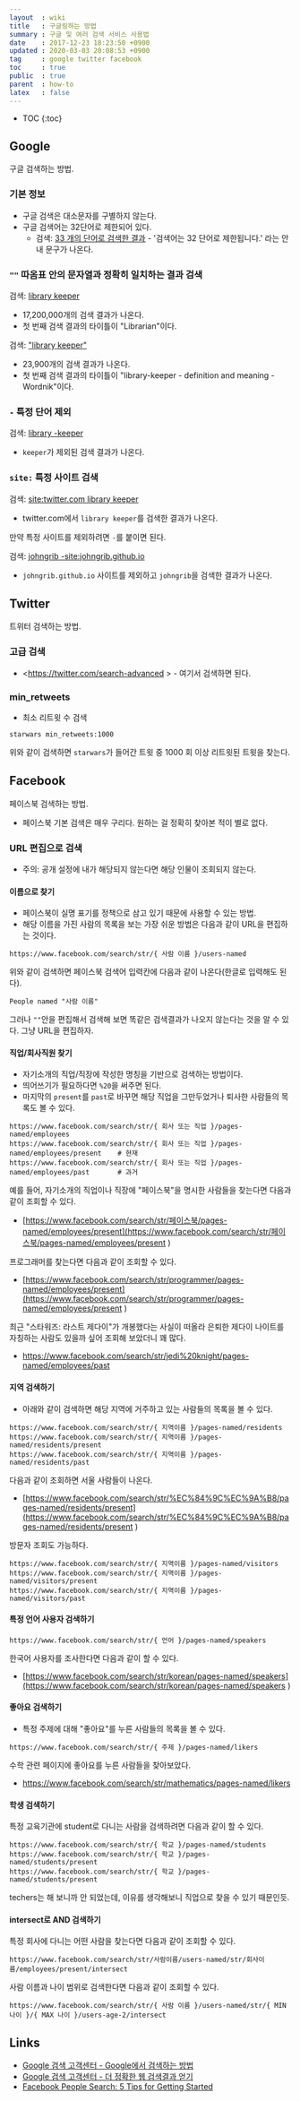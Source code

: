 ```yaml
---
layout  : wiki
title   : 구글링하는 방법
summary : 구글 및 여러 검색 서비스 사용법
date    : 2017-12-23 18:23:50 +0900
updated : 2020-03-03 20:08:53 +0900
tag     : google twitter facebook
toc     : true
public  : true
parent  : how-to
latex   : false
---
```

* TOC
{:toc}

## Google

구글 검색하는 방법.

### 기본 정보

* 구글 검색은 대소문자를 구별하지 않는다.
* 구글 검색어는 32단어로 제한되어 있다.
    * 검색: [33 개의 단어로 검색한 결과](https://www.google.co.kr/search?q=1+2+3+4+5+6+7+8+9+10+11+12+13+14+15+16+17+18+19+20+21+22+23+24+25+26+27+28+29+30+31+32+33&oq=1+2+3+4+5+6+7+8+9+10+11+12+13+14+15+16+17+18+19+20+21+22+23+24+25+26+27+28+29+30+31+32+33 ) - '검색어는 32 단어로 제한됩니다.' 라는 안내 문구가 나온다.

### `""` 따옴표 안의 문자열과 정확히 일치하는 결과 검색

검색: [library keeper](https://www.google.co.kr/search?q=library+keeper )

* 17,200,000개의 검색 결과가 나온다.
* 첫 번째 검색 결과의 타이틀이 "Librarian"이다.

검색: ["library keeper"](https://www.google.co.kr/search?q=%22library+keeper%22 )

* 23,900개의 검색 결과가 나온다.
* 첫 번째 검색 결과의 타이틀이 "library-keeper - definition and meaning - Wordnik"이다.

### `-` 특정 단어 제외

검색: [library -keeper](https://www.google.co.kr/search?q=library+-keeper&oq=library+-keeper )

* `keeper`가 제외된 검색 결과가 나온다.

### `site:` 특정 사이트 검색

검색: [site:twitter.com library keeper](https://www.google.co.kr/search?q=site%3Atwitter.com+library+keeper&oq=site%3Atwitter.com+library+keeper )

* twitter.com에서 `library keeper`를 검색한 결과가 나온다.

만약 특정 사이트를 제외하려면 `-`를 붙이면 된다.

검색: [johngrib -site:johngrib.github.io]( https://www.google.com/search?q=johngrib+-site%3Ajohngrib.github.io )

* `johngrib.github.io` 사이트를 제외하고 `johngrib`을 검색한 결과가 나온다.

## Twitter

트위터 검색하는 방법.

### 고급 검색

* <https://twitter.com/search-advanced > - 여기서 검색하면 된다.

### min_retweets

* 최소 리트윗 수 검색

```
starwars min_retweets:1000
```

위와 같이 검색하면 `starwars`가 들어간 트윗 중 1000 회 이상 리트윗된 트윗을 찾는다.

## Facebook

페이스북 검색하는 방법.

* 페이스북 기본 검색은 매우 구리다. 원하는 걸 정확히 찾아본 적이 별로 없다.

### URL 편집으로 검색

* 주의: 공개 설정에 내가 해당되지 않는다면 해당 인물이 조회되지 않는다.

#### 이름으로 찾기

* 페이스북이 실명 표기를 정책으로 삼고 있기 때문에 사용할 수 있는 방법.
* 해당 이름을 가진 사람의 목록을 보는 가장 쉬운 방법은 다음과 같이 URL을 편집하는 것이다.

```
https://www.facebook.com/search/str/{ 사람 이름 }/users-named
```

위와 같이 검색하면 페이스북 검색어 입력칸에 다음과 같이 나온다(한글로 입력해도 된다).

`People named "사람 이름"`

그러나 `""`안을 편집해서 검색해 보면 똑같은 검색결과가 나오지 않는다는 것을 알 수 있다. 그냥 URL을 편집하자.

#### 직업/회사직원 찾기

* 자기소개의 직업/직장에 작성한 명칭을 기반으로 검색하는 방법이다.
* 띄어쓰기가 필요하다면 `%20`을 써주면 된다.
* 마지막의 `present`를 `past`로 바꾸면 해당 직업을 그만두었거나 퇴사한 사람들의 목록도 볼 수 있다.

```
https://www.facebook.com/search/str/{ 회사 또는 직업 }/pages-named/employees
https://www.facebook.com/search/str/{ 회사 또는 직업 }/pages-named/employees/present    # 현재
https://www.facebook.com/search/str/{ 회사 또는 직업 }/pages-named/employees/past       # 과거
```

예를 들어, 자기소개의 직업이나 직장에 "페이스북"을 명시한 사람들을 찾는다면 다음과 같이 조회할 수 있다.

* [https://www.facebook.com/search/str/페이스북/pages-named/employees/present](https://www.facebook.com/search/str/페이스북/pages-named/employees/present )

프로그래머를 찾는다면 다음과 같이 조회할 수 있다.

* [https://www.facebook.com/search/str/programmer/pages-named/employees/present](https://www.facebook.com/search/str/programmer/pages-named/employees/present )

최근 "스타워즈: 라스트 제다이"가 개봉했다는 사실이 떠올라 은퇴한 제다이 나이트를 자칭하는 사람도 있을까 싶어 조회해 보았더니 꽤 많다.

* [https://www.facebook.com/search/str/jedi%20knight/pages-named/employees/past ](https://www.facebook.com/search/str/jedi%20knight/pages-named/employees/past )

#### 지역 검색하기

* 아래와 같이 검색하면 해당 지역에 거주하고 있는 사람들의 목록을 볼 수 있다.

```
https://www.facebook.com/search/str/{ 지역이름 }/pages-named/residents
https://www.facebook.com/search/str/{ 지역이름 }/pages-named/residents/present
https://www.facebook.com/search/str/{ 지역이름 }/pages-named/residents/past
```

다음과 같이 조회하면 서울 사람들이 나온다.

* [https://www.facebook.com/search/str/%EC%84%9C%EC%9A%B8/pages-named/residents/present](https://www.facebook.com/search/str/%EC%84%9C%EC%9A%B8/pages-named/residents/present )

방문자 조회도 가능하다.

```
https://www.facebook.com/search/str/{ 지역이름 }/pages-named/visitors
https://www.facebook.com/search/str/{ 지역이름 }/pages-named/visitors/present
https://www.facebook.com/search/str/{ 지역이름 }/pages-named/visitors/past
```

#### 특정 언어 사용자 검색하기

```
https://www.facebook.com/search/str/{ 언어 }/pages-named/speakers
```

한국어 사용자를 조사한다면 다음과 같이 할 수 있다.

* [https://www.facebook.com/search/str/korean/pages-named/speakers](https://www.facebook.com/search/str/korean/pages-named/speakers )

#### 좋아요 검색하기

* 특정 주제에 대해 "좋아요"를 누른 사람들의 목록을 볼 수 있다.

```
https://www.facebook.com/search/str/{ 주제 }/pages-named/likers
```

수학 관련 페이지에 좋아요를 누른 사람들을 찾아보았다.

* [ https://www.facebook.com/search/str/mathematics/pages-named/likers ]( https://www.facebook.com/search/str/mathematics/pages-named/likers )

#### 학생 검색하기

특정 교육기관에 student로 다니는 사람을 검색하려면 다음과 같이 할 수 있다.

```
https://www.facebook.com/search/str/{ 학교 }/pages-named/students
https://www.facebook.com/search/str/{ 학교 }/pages-named/students/present
https://www.facebook.com/search/str/{ 학교 }/pages-named/students/present
```

techers는 해 보니까 안 되었는데, 이유를 생각해보니 직업으로 찾을 수 있기 때문인듯.


#### intersect로 AND 검색하기

특정 회사에 다니는 어떤 사람을 찾는다면 다음과 같이 조회할 수 있다.

```
https://www.facebook.com/search/str/사람이름/users-named/str/회사이름/employees/present/intersect
```

사람 이름과 나이 범위로 검색한다면 다음과 같이 조회할 수 있다.

```
https://www.facebook.com/search/str/{ 사람 이름 }/users-named/str/{ MIN 나이 }/{ MAX 나이 }/users-age-2/intersect
```

## Links

* [Google 검색 고객센터 - Google에서 검색하는 방법](https://support.google.com/websearch/answer/134479?hl=ko )
* [Google 검색 고객센터 - 더 정확한 웹 검색결과 얻기](https://support.google.com/websearch/answer/2466433 )
* [Facebook People Search: 5 Tips for Getting Started](https://netbootcamp.org/facebookpeoplesearchtips/ )


